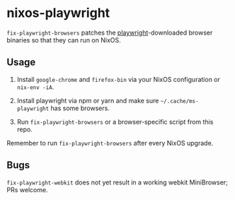 # nixos-playwright

`fix-playwright-browsers` patches the [playwright](https://github.com/microsoft/playwright)-downloaded browser binaries so that they can run on NixOS.

## Usage

1. Install `google-chrome` and `firefox-bin` via your NixOS configuration or `nix-env -iA`.

2. Install playwright via npm or yarn and make sure `~/.cache/ms-playwright` has some browsers.

3. Run `fix-playwright-browsers` or a browser-specific script from this repo.

Remember to run `fix-playwright-browsers` after every NixOS upgrade.

## Bugs

`fix-playwright-webkit` does not yet result in a working webkit MiniBrowser; PRs welcome.
